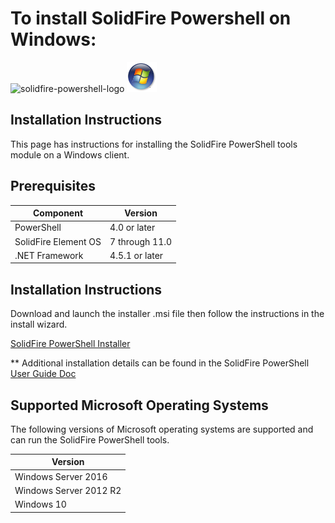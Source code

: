 # To install SolidFire Powershell on Windows:

![solidfire-powershell-logo](../../Install/product.png) ![windows-logo](windows-logo-small.png)

## Installation Instructions

This page has instructions for installing the SolidFire PowerShell tools module on a Windows client.

## Prerequisites

| Component            | Version          |
|----------------------|------------------|
| PowerShell           | 4.0 or later     |
| SolidFire Element OS | 7 through 11.0   |
| .NET Framework       | 4.5.1 or later   |

## Installation Instructions

Download and launch the installer .msi file then follow the instructions in the install wizard. 

[SolidFire PowerShell Installer](https://github.com/solidfire/PowerShell/raw/master/Install/SolidFire_PowerShell_1_4_0_98-install.msi) 

** Additional installation details can be found in the SolidFire PowerShell [User Guide Doc](https://github.com/solidfire/PowerShell/blob/master/Install/NetApp_SolidFire_PowerShell_Tools_v1.6_User_Guide.pdf)

## Supported Microsoft Operating Systems

The following versions of Microsoft operating systems are supported and can run the SolidFire PowerShell tools.

| Version                |
|------------------------|
| Windows Server 2016    |
| Windows Server 2012 R2 |
| Windows 10             |


